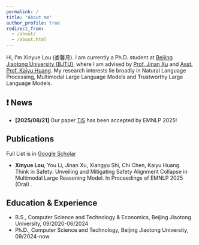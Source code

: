 ```yaml
---
permalink: /
title: "About me"
author_profile: true
redirect_from: 
  - /about/
  - /about.html
---
```


Hi, I'm Xinyue Lou (娄馨月). I am currently a Ph.D. student at [Beijing Jiaotong University (BJTU)](https://www.bjtu.edu.cn/), where I am advised by [Prof. Jinan Xu](https://faculty.bjtu.edu.cn/8300/) and [Asst. Prof. Kaiyu Huang](https://faculty.bjtu.edu.cn/10144/). My research interests lie broadly in Natural Language Processing, Multimodal Large Language Models and Trustworthy Large Language Models. 

## ❗️ News
- **[2025/08/21]** Our paper [TiS](https://arxiv.org/abs/2505.06538) has been accepted by EMNLP 2025!

## Publications
Full List is in [Google Scholar](https://scholar.google.com/citations?hl=en&user=QEiL8JAAAAAJ)
-  **Xinyue Lou**, You Li, Jinan Xu, Xiangyu Shi, Chi Chen, Kaiyu Huang. Think in Safety: Unveiling and Mitigating Safety Alignment Collapse in Multimodal Large Reasoning Model. In Proceedings of EMNLP 2025 (Oral) .  

## Education & Experience
- B.S., Computer Science and Technology & Economics, Beijing Jiaotong University, 09/2020-06/2024
- Ph.D., Computer Science and Technology, Beijing Jiaotong University, 09/2024-now
